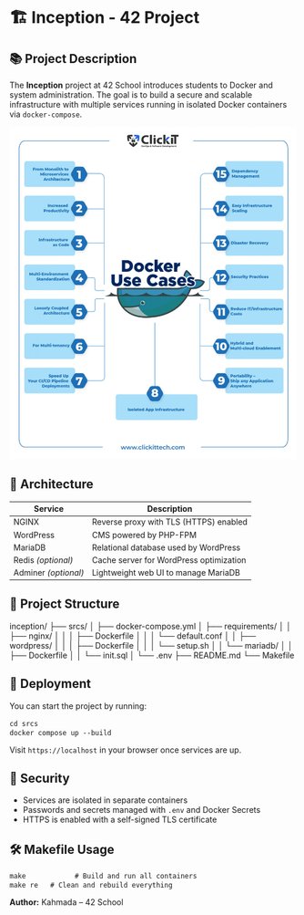 <!DOCTYPE html>
<html lang="en">
<head>
  <meta charset="UTF-8" />
  <meta name="viewport" content="width=device-width, initial-scale=1.0"/>
 
</head>
<body>

  <h1>🏗️ Inception - 42 Project</h1>

  <div class="section">
    <h2>📚 Project Description</h2>
    <p>
      The <strong>Inception</strong> project at 42 School introduces students to <span class="highlight">Docker</span> and system administration. The goal is to build a secure and scalable infrastructure with multiple services running in isolated Docker containers via <code>docker-compose</code>.
    </p>
  </div>
  <img src="d.jpeg" alt="Description" />

  <div class="section">
    <h2>🧱 Architecture</h2>
    <table>
      <thead>
        <tr>
          <th>Service</th>
          <th>Description</th>
        </tr>
      </thead>
      <tbody>
        <tr>
          <td>NGINX</td>
          <td>Reverse proxy with TLS (HTTPS) enabled</td>
        </tr>
        <tr>
          <td>WordPress</td>
          <td>CMS powered by PHP-FPM</td>
        </tr>
        <tr>
          <td>MariaDB</td>
          <td>Relational database used by WordPress</td>
        </tr>
        <tr>
          <td>Redis <em>(optional)</em></td>
          <td>Cache server for WordPress optimization</td>
        </tr>
        <tr>
          <td>Adminer <em>(optional)</em></td>
          <td>Lightweight web UI to manage MariaDB</td>
        </tr>
      </tbody>
    </table>
  </div>

  <div class="section">
    <h2>📁 Project Structure</h2>
    <div class="folder-structure">
inception/
├── srcs/
│   ├── docker-compose.yml
│   ├── requirements/
│   │   ├── nginx/
│   │   │   ├── Dockerfile
│   │   │   └── default.conf
│   │   ├── wordpress/
│   │   │   ├── Dockerfile
│   │   │   └── setup.sh
│   │   └── mariadb/
│   │       ├── Dockerfile
│   │       └── init.sql
│   └── .env
├── README.md
└── Makefile
    </div>
  </div>

  <div class="section">
    <h2>🚀 Deployment</h2>
    <p>
      You can start the project by running:
    </p>
    <pre><code>cd srcs
docker compose up --build</code></pre>
    <p>
      Visit <code>https://localhost</code> in your browser once services are up.
    </p>
  </div>

  <div class="section">
    <h2>🔐 Security</h2>
    <ul>
      <li>Services are isolated in separate containers</li>
      <li>Passwords and secrets managed with <code>.env</code> and Docker Secrets</li>
      <li>HTTPS is enabled with a self-signed TLS certificate</li>
    </ul>
  </div>

  <div class="section">
    <h2>🛠️ Makefile Usage</h2>
    <pre><code>make            # Build and run all containers
make re   # Clean and rebuild everything
</code></pre>
  </div>

  <footer>
    <p><strong>Author:</strong> Kahmada – 42 School</p>
  </footer>

</body>
</html>
